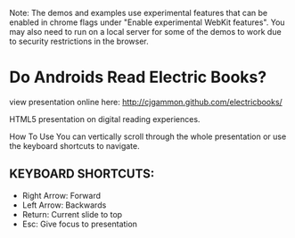 Note: The demos and examples use experimental features that can be enabled in chrome flags under "Enable experimental WebKit features". You may also need to run on a local server for some of the demos to work due to security restrictions in the browser.


Do Androids Read Electric Books?
================================

view presentation online here:
http://cjgammon.github.com/electricbooks/

HTML5 presentation on digital reading experiences.

How To Use
You can vertically scroll through the whole presentation or use the keyboard shortcuts to navigate.


KEYBOARD SHORTCUTS:
------------------------
* Right Arrow:	Forward
* Left Arrow:	Backwards
* Return: 		Current slide to top
* Esc:			Give focus to presentation
